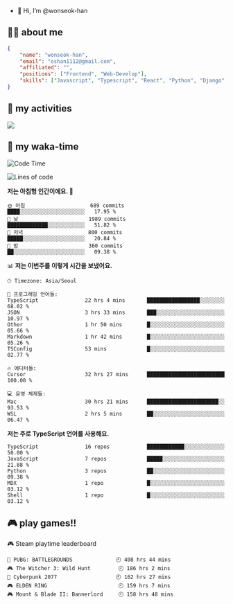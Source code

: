 - 👋 Hi, I’m @wonseok-han

## 🤷‍♂️ about me
```json
{
    "name": "wonseok-han",
    "email": "oshan1112@gmail.com",
    "affiliated": "",
    "positions": ["Frontend", "Web-Develop"],
    "skills": ["Javascript", "Typescript", "React", "Python", "Django", "SQL", "Docker", "Git"]
}
```

## 🤔 my activities

<!-- ![](https://github-readme-stats.vercel.app/api?username=wonseok-han&show_icons=true&theme=dracula&include_all_commits=true&custom_title=wonseok-han%27s%20Github%20Stats) -->

![](http://github-profile-summary-cards.vercel.app/api/cards/profile-details?username=wonseok-han&theme=dracula)

## 📃 my waka-time

<!--START_SECTION:waka-->
![Code Time](http://img.shields.io/badge/Code%20Time-3%2C128%20hrs%204%20mins-blue)

![Lines of code](https://img.shields.io/badge/%EC%A0%80%EB%8A%94%20%EC%97%AC%ED%83%9C%EA%B9%8C%EC%A7%80%20-19.8%20million%20%EC%A4%84%EC%9D%98%20%EC%BD%94%EB%93%9C%EB%A5%BC%20%EC%9E%91%EC%84%B1%ED%96%88%EC%96%B4%EC%9A%94.-blue)

**저는 아침형 인간이에요. 🐤** 

```text
🌞 아침                     689 commits         ████░░░░░░░░░░░░░░░░░░░░░   17.95 % 
🌆 낮　                     1989 commits        █████████████░░░░░░░░░░░░   51.82 % 
🌃 저녁                     800 commits         █████░░░░░░░░░░░░░░░░░░░░   20.84 % 
🌙 밤　                     360 commits         ██░░░░░░░░░░░░░░░░░░░░░░░   09.38 % 
```


📊 **저는 이번주를 이렇게 시간을 보냈어요.** 

```text
🕑︎ Timezone: Asia/Seoul

💬 프로그래밍 언어들: 
TypeScript               22 hrs 4 mins       █████████████████░░░░░░░░   68.02 % 
JSON                     3 hrs 33 mins       ███░░░░░░░░░░░░░░░░░░░░░░   10.97 % 
Other                    1 hr 50 mins        █░░░░░░░░░░░░░░░░░░░░░░░░   05.66 % 
Markdown                 1 hr 42 mins        █░░░░░░░░░░░░░░░░░░░░░░░░   05.26 % 
TSConfig                 53 mins             █░░░░░░░░░░░░░░░░░░░░░░░░   02.77 % 

🔥 에디터들: 
Cursor                   32 hrs 27 mins      █████████████████████████   100.00 % 

💻 운영 체제들: 
Mac                      30 hrs 21 mins      ███████████████████████░░   93.53 % 
WSL                      2 hrs 5 mins        ██░░░░░░░░░░░░░░░░░░░░░░░   06.47 % 
```

**저는 주로 TypeScript 언어를 사용해요.** 

```text
TypeScript               16 repos            ████████████░░░░░░░░░░░░░   50.00 % 
JavaScript               7 repos             █████░░░░░░░░░░░░░░░░░░░░   21.88 % 
Python                   3 repos             ██░░░░░░░░░░░░░░░░░░░░░░░   09.38 % 
MDX                      1 repo              █░░░░░░░░░░░░░░░░░░░░░░░░   03.12 % 
Shell                    1 repo              █░░░░░░░░░░░░░░░░░░░░░░░░   03.12 % 
```




<!--END_SECTION:waka-->

## 🎮 play games!!

<!-- steam-box start -->
🎮 Steam playtime leaderboard
```text
🍳 PUBG: BATTLEGROUNDS              🕘 408 hrs 44 mins
🎮 The Witcher 3: Wild Hunt         🕘 186 hrs 2 mins
🦾 Cyberpunk 2077                   🕘 162 hrs 27 mins
🎮 ELDEN RING                       🕘 159 hrs 7 mins
🎮 Mount & Blade II: Bannerlord     🕘 158 hrs 48 mins
```
<!-- Powered by https://github.com/YouEclipse/steam-box . -->
<!-- steam-box end -->
